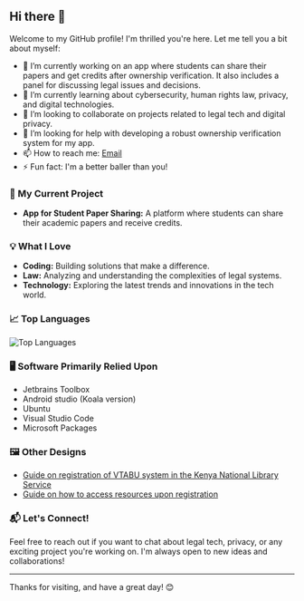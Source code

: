 
## Hi there 👋

Welcome to my GitHub profile! I'm thrilled you're here. Let me tell you a bit about myself:

- 🔭 I’m currently working on an app where students can share their papers and get credits after ownership verification. It also includes a panel for discussing legal issues and decisions.
- 🌱 I’m currently learning about cybersecurity, human rights law, privacy, and digital technologies.
- 👯 I’m looking to collaborate on projects related to legal tech and digital privacy.
- 🤔 I’m looking for help with developing a robust ownership verification system for my app.
- 📫 How to reach me: [Email](mailto:chemoreidaniel@gmail.com)
- ⚡ Fun fact: I'm a better baller than you!

### 🚀 My Current Project

- **App for Student Paper Sharing:** A platform where students can share their academic papers and receive credits.

### 💡 What I Love

- **Coding:** Building solutions that make a difference.
- **Law:** Analyzing and understanding the complexities of legal systems.
- **Technology:** Exploring the latest trends and innovations in the tech world.

### 📈 Top Languages

![Top Languages](https://github-readme-stats.vercel.app/api/top-langs/?username=Chemorei&layout=compact&theme=radical)
### 🖥️ Software Primarily Relied Upon

- Jetbrains Toolbox
- Android studio (Koala version)
- Ubuntu
- Visual Studio Code
- Microsoft Packages

### 🖼️ Other Designs

- [Guide on registration of VTABU system in the Kenya National Library Service](https://www.canva.com/design/DAGGfkPqZRI/N9fPRzQpXw8en2xWLLDIeg/edit)
- [Guide on how to access resources upon registration](https://www.canva.com/design/DAGGgRXd71A/AMRvzcXcd0zuP6Z23EQKiw/edit)

### 📬 Let's Connect!

Feel free to reach out if you want to chat about legal tech, privacy, or any exciting project you're working on. I'm always open to new ideas and collaborations!



---

Thanks for visiting, and have a great day! 😊
